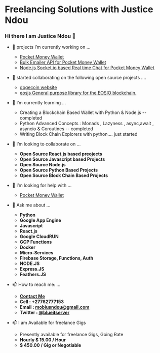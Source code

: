 
# Freelancing Solutions with Justice Ndou

### Hi there I am Justice Ndou 👋



- 🔭 projects I’m currently working on ...
    * [Pocket Money Wallet](https://pocket-money.site/)
    * [Bulk Emailer API for Pocket Money Wallet](https://emailer.pocket-money.site)
    * [Node.js Socket.io based Real time Chat for Pocket Money Wallet ](https://github.com/freelancing-solutions/chat)


- 🔭 started collaborating on the following open source projects ....
	* [dogecoin website](https://github.com/dogecoin/dogecoin.com)
	* [eosjs General purpose library for the EOSIO blockchain.](https://github.com/EOSIO/eosjs)

- 🌱 I’m currently learning ...
    * Creating a Blockchain Based Wallet with Python &amp; Node.js -- completed
    * Python Advanced Concepts : Monads , Lazyness , async,await , asyncio &amp; Coroutines -- completed
	* Writing Block Chain Explorers with python.... just started

- 👯 I’m looking to collaborate on ...
    * **Open Source React.js based preojects**
    * **Open Source Javascript based Projects**
    * **Open Source Node.js**
    * **Open Source Python Based Projects**
    * **Open Source Block Chain Based Projects**
- 🤔 I’m looking for help with ...
    * [Pocket Money Wallet](https://pocket-money.site)

- 💬 Ask me about ...
    * **Python**
    * **Google App Engine**
    * **Javascript**
    * **React.js**
    * **Google CloudRUN**
    * **GCP Functions**
    * **Docker**
    * **Micro-Services**
    * **Firebase Storage, Functions, Auth**
    * **NODE.JS**
    * **Express.JS**
    * **Feathers.JS**


- 📫 How to reach me: ...
    * **[Contact Me](https://justice-ndou.appspot.com/contact)**
    * **Cell : +27762777153**
    * **Email : mobiusndou@gmail.com**
    * **Twitter : [@blueitserver](https://twitter.com/blueitserver)**

- 📫 I am Available for freelance Gigs
    * Presently available for freelance Gigs, Going Rate
    *  **Hourly $ 15.00 / Hour**
    *  **$ 450.00 / Gig or Negotiable**
